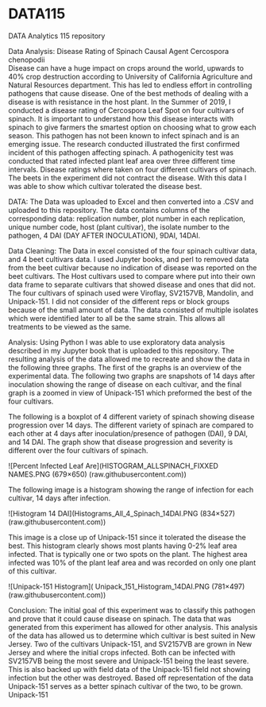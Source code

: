 # DATA115
DATA Analytics 115 repository

Data Analysis: Disease Rating of Spinach Causal Agent Cercospora chenopodii  
Disease can have a huge impact on crops around the world, upwards to 40% crop destruction according to University of California Agriculture and Natural Resources department. This has led to endless effort in controlling pathogens that cause disease. One of the best methods of dealing with a disease is with resistance in the host plant. In the Summer of 2019, I conducted a disease rating of Cercospora Leaf Spot on four cultivars of spinach. It is important to understand how this disease interacts with spinach to give farmers the smartest option on choosing what to grow each season. This pathogen has not been known to infect spinach and is an emerging issue. The research conducted illustrated the first confirmed incident of this pathogen affecting spinach. 
	A pathogenicity test was conducted that rated infected plant leaf area over three different time intervals. Disease ratings where taken on four different cultivars of spinach. The beets in the experiment did not contract the disease. With this data I was able to show which cultivar tolerated the disease best.


DATA: The Data was uploaded to Excel and then converted into a .CSV and uploaded to this repository. The data contains columns of the corresponding data: replication number, plot number in each replication, unique number code, host (plant cultivar), the isolate number to the pathogen, 4 DAI (DAY AFTER INOCULATION), 9DAI, 14DAI. 

Data Cleaning:  The Data in excel consisted of the four spinach cultivar data, and 4 beet cultivars data. I used Jupyter books, and perl to removed data from the beet cultivar because no indication of disease was reported on the beet cultivars. The Host cultivars used to compare where put into their own data frame to separate cultivars that showed disease and ones that did not. The four cultivars of spinach used were Viroflay, SV2157VB, Mandolin, and Unipack-151. I did not consider of the different reps or block groups because of the small amount of data. The data consisted of multiple isolates which were identified later to all be the same strain. This allows all treatments to be viewed as the same. 


Analysis: Using Python I was able to use exploratory data analysis described in my Jupyter book that is uploaded to this repository. The resulting analysis of the data allowed me to recreate and show the data in the following three graphs. The first of the graphs is an overview of the experimental data. The following two graphs are snapshots of 14 days after inoculation showing the range of disease on each cultivar, and the final graph is a zoomed in view of Unipack-151 which preformed the best of the four cultivars. 

The following is a boxplot of 4 different variety of spinach showing disease progression over 14 days. The different variety of spinach are compared to each other at 4 days after inoculation/presence of pathogen (DAI), 9 DAI, and 14 DAI. The graph show that disease progression and severity is different over the four cultivars of spinach. 


![Percent Infected Leaf Are](HISTOGRAM_ALLSPINACH_FIXXED NAMES.PNG (679×650) (raw.githubusercontent.com))

The following image is a histogram showing the range of infection for each cultivar, 14 days after infection.


![Histogram 14 DAI](Histograms_All_4_Spinach_14DAI.PNG (834×527) (raw.githubusercontent.com))


This image is a close up of Unipack-151 since it tolerated the disease the best.  This histogram clearly shows most plants having 0-2% leaf area infected. That is typically one or two spots on the plant. The highest area infected was 10% of the plant leaf area and was recorded on only one plant of this cultivar. 


![Unipack-151 Histogram]( Unipack_151_Histogram_14DAI.PNG (781×497) (raw.githubusercontent.com))


Conclusion: The initial goal of this experiment was to classify this pathogen and prove that it could cause disease on spinach. The data that was generated from this experiment has allowed for other analysis. This analysis of the data has allowed us to determine which cultivar is best suited in New Jersey. Two of the cultivars Unipack-151, and SV2157VB are grown in New Jersey and where the initial crops infected. Both can be infected with SV2157VB being the most severe and Unipack-151 being the least severe. This is also backed up with field data of the Unipack-151 field not showing infection but the other was destroyed. Based off representation of the data Unipack-151 serves as a better spinach cultivar of the two, to be grown. Unipack-151  
